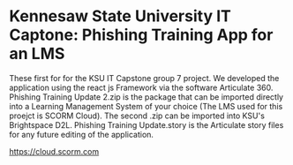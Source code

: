 # Kennesaw State University IT Captone: Phishing Training App for an LMS

These first for for the KSU IT Capstone group 7 project. We developed the application using the react js Framework via the software Articulate 360. Phishing Training Update 2.zip is the package that can be imported directly into a Learning Management System of your choice (The LMS used for this proejct is SCORM Cloud). The second .zip can be imported into KSU's Brightspace D2L. Phishing Training Update.story is the Articulate story files for any future editing of the application.

https://cloud.scorm.com
